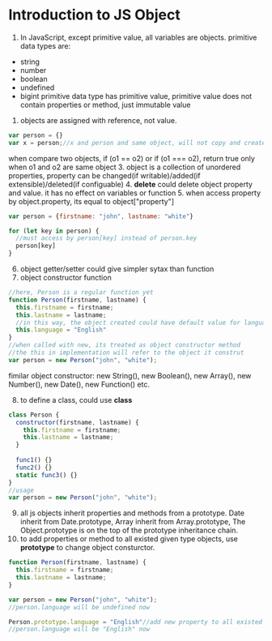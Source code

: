 # Introduction to JS Object

1. In JavaScript, except primitive value, all variables are objects.
primitive data types are:
* string
* number
* boolean
* undefined
* bigint
primitive data type has primitive value, primitive value does not contain properties or method, just immutable value
1. objects are assigned with reference, not value.
```js
var person = {}
var x = person;//x and person and same object, will not copy and create new object, they have same address
```
when compare two objects, if (o1 == o2) or if (o1 === o2), return true only when o1 and o2 are same object
3. object is a collection of unordered properties, property can be changed(if writable)/added(if extensible)/deleted(if configuable)
4. <b>delete</b> could delete object property and value. it has no effect on variables or function 
5. when access property by object.property, its equal to object["property"]
```js
var person = {firstname: "john", lastname: "white"}

for (let key in person) {
  //must access by person[key] instead of person.key
  person[key]
}
``` 
6. object getter/setter could give simpler sytax than function
7. object constructor function
```js
//here, Person is a regular function yet
function Person(firstname, lastname) {
  this.firstname = firstname;
  this.lastname = lastname;
  //in this way, the object created could have default value for language property
  this.language = "English"
}
//when called with new, its treated as object constructor method
//the this in implementation will refer to the object it construt
var person = new Person("john", "white");
```

fimilar object constructor: new String(), new Boolean(), new Array(), new Number(), new Date(), new Function() etc.

8. to define a class, could use <b>class</b>
```js
class Person {
  constructor(firstname, lastname) {
    this.firstname = firstname;
    this.lastname = lastname;
  }
  
  func1() {}
  func2() {}
  static func3() {}
}
//usage
var person = new Person("john", "white");
```
9. all js objects inherit properties and methods from a prototype. Date inherit from Date.prototype, Array inherit from Array.prototype,
The Object.prototype is on the top of the prototype inheritance chain.
10. to add properties or method to all existed given type objects, use <b>prototype</b> to change object consturctor.
```js
function Person(firstname, lastname) {
  this.firstname = firstname;
  this.lastname = lastname;
}

var person = new Person("john", "white");
//person.language will be undefined now

Person.prototype.language = "English"//add new property to all existed Person object
//person.language will be "English" now
```
